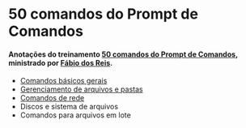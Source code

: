 # 50 comandos do Prompt de Comandos
#### Anotações do treinamento [50 comandos do Prompt de Comandos](https://www.youtube.com/@bosontreinamentos), ministrado por [Fábio dos Reis](https://github.com/bosontreinamentos).

- [Comandos básicos gerais](https://github.com/juscelinodjj/50-comandos-do-prompt-de-comandos/blob/main/aulas/comandos-b%C3%A1sicos-gerais.md)
- [Gerenciamento de arquivos e pastas](https://github.com/juscelinodjj/50-comandos-do-prompt-de-comandos/blob/main/aulas/gerenciamento-de-arquivos-e-pastas.md)
- [Comandos de rede](https://github.com/juscelinodjj/50-comandos-do-prompt-de-comandos/blob/main/aulas/comandos-de-rede.md)
- Discos e sistema de arquivos
- Comandos para arquivos em lote